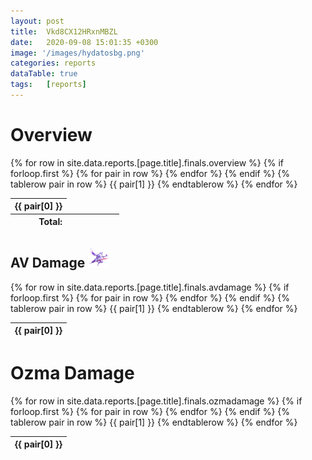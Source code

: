 ```yaml
---
layout: post 
title:  Vkd8CX12HRxnMBZL
date:   2020-09-08 15:01:35 +0300
image: '/images/hydatosbg.png'
categories: reports
dataTable: true
tags:   [reports]
---
```

# Overview
<table id="reportoverview" class="display" width="100%" cellspacing="0">
  {% for row in site.data.reports.[page.title].finals.overview %}
    {% if forloop.first %}
    <thead>
    <tr>
      {% for pair in row %}
        <th>{{ pair[0] }}</th>
      {% endfor %}
    </tr>
    </thead>
    <tfoot>
        <tr>
            <th colspan="3" style="text-align:right">Total:</th>
            <th></th>
            <th></th>
            <th></th>
            <th></th>
            <th></th>
            <th></th>
        </tr>
    </tfoot>
    {% endif %}
    {% tablerow pair in row %}
      {{ pair[1] }}
    {% endtablerow %}
  {% endfor %}
</table>

<script>
$("#reportoverview").append('<tfoot><th></th><th></th><th></th><th></th><th></th><th></th><th></th><th></th><th></th></tfoot>');
var table = $('#reportoverview').DataTable({
        paging: true;,
        "searching": false,
        responsive: true,
        "info" : false,
	buttons: [{ extend: 'print',
            footer: true }],
	"columnDefs": [
        	{
                "targets": [ 2 ],
                "data": "FFlogs",
                "render": function ( data, type, full, meta ) {
                        return '<a href="https://www.fflogs.com/reports/'+data+'">Link</a>';
                }
            }

	],
        "footerCallback": function ( tfoot, data, start, end, display ) {
            var api = this.api(), data;
 
            // Remove the formatting to get integer data for summation
            var intVal = function ( i ) {
                return typeof i === 'string' ?
                    i.replace(/[\$,]/g, '')*1 :
                    typeof i === 'number' ?
                        i : 0;
            };
 
            // Total over all pages
            total = api
                .column( 3 )
                .data()
                .reduce( function (a, b) {
                    return intVal(a) + intVal(b);
                }, 0 );
 
            pageTotal = api
                .column( 3, { page: 'current'} )
                .data()
                .reduce( function (a, b) {
                    return intVal(a) + intVal(b);
                }, 0 );
 
            // Update footer
            $( api.column( 3 ).footer() ).html(
                '$'+pageTotal +' ( $'+ total +' total)'
            );
        }
    } );
</script>

## AV Damage <img src="/images/av.png" height="32" alt=" ">
<table id="avdps" class="scrollbar-deep-purple bordered-deep-purple thin">
  {% for row in site.data.reports.[page.title].finals.avdamage %}
    {% if forloop.first %}
    <thead>
    <tr>
      {% for pair in row %}
        <th>{{ pair[0] }}</th>
      {% endfor %}
    </tr>
    </thead>
    {% endif %}
    {% tablerow pair in row %}
      {{ pair[1] }}
    {% endtablerow %}
  {% endfor %}
</table>

<script>
$('#avdps').DataTable({
        paging: false,
        "order": [[ 3, "desc" ]],
        scrollY: 400,
        "searching": true,
        responsive: true,
        "info" : false,
        "columnDefs": [
	    {
                "targets": [ 3,4,5,6 ],
                "visible": false,
                "searchable": false
            },
            {
                "targets": [ 0 ],
                "searchable": true,
                "data": "Job",
                "render": function ( data, type, full, meta ) {
                        return '<img src="/images/jobs/'+data+'.png" alt=" " title=""> '+data+'';
               }
	    },
            {
                "targets": [ 2 ],
                "searchable": true,
		data: 'DPS',
    		render: $.fn.dataTable.render.number( ',', '.', 0, '' )
            },
            {
                "targets": [ 1 ],
                "searchable": true,
                "data": "Name",
		defaultContent: '+data+',
                "render": function ( data, type, full, meta ) {
                        return '<img src="/images/people/'+data+'.png" width="32" height="32" alt=" " style="border-radius: 50%"> '+data+'';
                }
            }
        ]
})
</script>

# Ozma Damage
<table id="ozmadps" class="scrollbar-deep-purple bordered-deep-purple thin">
  {% for row in site.data.reports.[page.title].finals.ozmadamage %}
    {% if forloop.first %}
    <thead>
    <tr>
      {% for pair in row %}
        <th>{{ pair[0] }}</th>
      {% endfor %}
    </tr>
    </thead>
    {% endif %}
    {% tablerow pair in row %}
      {{ pair[1] }}
    {% endtablerow %}
  {% endfor %}
</table>


<script>
$('#ozmadps').DataTable({
        paging: false,
        "searching": true,
        responsive: true,
        "info" : false,
        "columnDefs": [
            {
                "targets": [ 3,4,5,6 ],
                "visible": false,
                "searchable": false
            },
            {
                "targets": [ 0 ],
                "searchable": true,
                "data": "Job",
                "render": function ( data, type, full, meta ) {
                        return '<img src="/images/jobs/'+data+'.png" alt=" " width="32" height="32"> '+data+'';
               }
            },
            {
                "targets": [ 1 ],
                "searchable": true,
                "data": "Name",
                defaultContent: '+data+',
                "render": function ( data, type, full, meta ) {
                        return '<img src="/images/people/'+data+'.png" width="32" height="32" alt=" " style="border-radius: 50%"> '+data+'';
                }
            }
        ]
})
</script>
